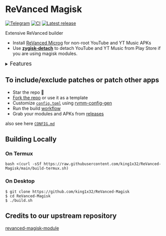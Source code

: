 # ReVanced Magisk
[![Telegram](https://img.shields.io/badge/Telegram-2CA5E0?style=for-the-badge&logo=telegram&logoColor=white)](https://t.me/revanced_kingsmanvn)
[![CI](https://github.com/king1x32/ReVanced-Magisk/actions/workflows/ci.yml/badge.svg?event=schedule)](https://github.com/king1x32/ReVanced-Magisk/actions/workflows/ci.yml)
[![Latest release](https://img.shields.io/github/v/release/king1x32/ReVanced-Magisk?style=flat-square)](https://github.com/king1x32/ReVanced-Magisk/releases/latest)

Extensive ReVanced builder

 * Install [ReVanced Microg](https://github.com/ReVanced/GmsCore/releases) for non-root YouTube and YT Music APKs
 * Use [**zygisk-detach**](https://github.com/j-hc/zygisk-detach) to detach YouTube and YT Music from Play Store if you are using magisk modules.

<details><summary><big>Features</big></summary>
<ul>
 <li>Support all present and future ReVanced and <a href="https://github.com/inotia00/revanced-patches">ReVanced Extended</a> apps</li>
 <li> Can build Magisk modules and non-root APKs</li>
 <li> Updated daily with the latest versions of apps and patches</li>
 <li> Optimize APKs and modules for size</li>
 <li> Modules</li>
    <ul>
     <li> recompile invalidated odex for faster usage</li>
     <li> receive updates from Magisk app</li>
     <li> do not break safetynet or trigger root detections</li>
     <li> handle installation of the correct version of the stock app and all that</li>
     <li> support Magisk and KernelSU</li>
    </ul>
</ul>
Note that the <a href="../../actions/workflows/ci.yml">CI workflow</a> is scheduled to build the modules and APKs everyday using GitHub Actions if there is a change in ReVanced patches. You may want to disable it.
</details>

## To include/exclude patches or patch other apps

 * Star the repo :eyes:
 * [Fork the repo](https://github.com/king1x32/ReVanced-Magisk/fork) or use it as a template
 * Customize [`config.toml`](./config.toml) using [rvmm-config-gen](https://j-hc.github.io/rvmm-config-gen/)
 * Run the build [workflow](../../actions/workflows/build.yml)
 * Grab your modules and APKs from [releases](../../releases)

also see here [`CONFIG.md`](./CONFIG.md)

## Building Locally
### On Termux
```console
bash <(curl -sSf https://raw.githubusercontent.com/king1x32/ReVanced-Magisk/main/build-termux.sh)
```

### On Desktop
```console
$ git clone https://github.com/king1x32/ReVanced-Magisk
$ cd ReVanced-Magisk
$ ./build.sh
```

## Credits to our upstream repository
[revanced-magisk-module](https://github.com/j-hc/revanced-magisk-module)
